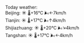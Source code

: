 Today weather:  
Beijing: ☀️   🌡️+16°C 🌬️←7km/h  
Tianjin: ☀️   🌡️+17°C 🌬️↑4km/h  
Shijiazhuang: ☀️   🌡️+20°C 🌬️↘4km/h  
Tangshan: ☀️   🌡️+17°C 🌬️←4km/h  
